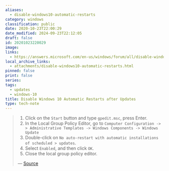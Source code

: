 ```yaml
---
aliases:
  - disable-windows10-automatic-restarts
category: windows
classification: public
date: 2020-10-23T22:00:29
date_modified: 2024-09-23T22:12:05
draft: false
id: 20201023220029
image: 
links:
  - https://answers.microsoft.com/en-us/windows/forum/all/disable-windows-10-automatic-restart-after-updates/16f1826d-a796-4de8-ac99-1d625420d265?auth=1
local_archive_links:
  - attachments/disable-windows10-automatic-restarts.html
pinned: false
print: false
series: 
tags:
  - updates
  - windows-10
title: Disable Windows 10 Automatic Restarts after Updates
type: tech-note
---
```


> 1. Click on the `Start` button and type `gpedit.msc`, press Enter.
> 2. In the Local Group Policy Editor, go to `Computer Configuration -> > Administrative Templates -> Windows Components -> Windows Update`
> 3. Double-click on `No auto-restart with automatic installations of scheduled > updates`.
> 4. Select `Enabled`, and then click `OK`.
> 5. Close the local group policy editor. 
>
> — [Source](https://answers.microsoft.com/en-us/windows/forum/all/disable-windows-10-automatic-restart-after-updates/16f1826d-a796-4de8-ac99-1d625420d265?auth=1)